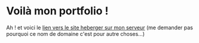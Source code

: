 # Voilà mon portfolio !

Ah ! et voici le [lien vers le site heberger sur mon serveur](https://skytium.ddns.net/portfolio/index.php) (me demander pas pourquoi ce nom de domaine c'est pour autre choses...)